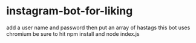 # instagram-bot-for-liking

add a user name and password then put an array of hastags this bot uses chromium be sure to hit npm install and node index.js

